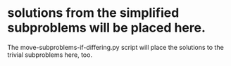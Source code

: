 # solutions from the simplified subproblems will be placed here.

The move-subproblems-if-differing.py script will place the 
solutions to the trivial subproblems here, too.